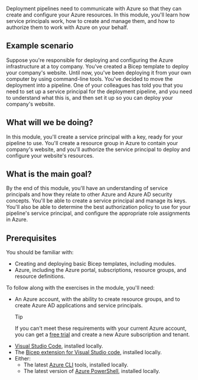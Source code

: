 Deployment pipelines need to communicate with Azure so that they can create and configure your Azure resources. In this module, you'll learn how service principals work, how to create and manage them, and how to authorize them to work with Azure on your behalf.

## Example scenario

Suppose you're responsible for deploying and configuring the Azure infrastructure at a toy company. You've created a Bicep template to deploy your company's website. Until now, you've been deploying it from your own computer by using command-line tools. You've decided to move the deployment into a pipeline. One of your colleagues has told you that you need to set up a service principal for the deployment pipeline, and you need to understand what this is, and then set it up so you can deploy your company's website.

## What will we be doing?

In this module, you'll create a service principal with a key, ready for your pipeline to use. You'll create a resource group in Azure to contain your company's website, and you'll authorize the service principal to deploy and configure your website's resources.

## What is the main goal?

By the end of this module, you'll have an understanding of service principals and how they relate to other Azure and Azure AD security concepts. You'll be able to create a service principal and manage its keys. You'll also be able to determine the best authorization policy to use for your pipeline's service principal, and configure the appropriate role assignments in Azure.

## Prerequisites

You should be familiar with:

- Creating and deploying basic Bicep templates, including modules.
- Azure, including the Azure portal, subscriptions, resource groups, and resource definitions.

To follow along with the exercises in the module, you'll need:

- An Azure account, with the ability to create resource groups, and to create Azure AD applications and service principals.
  > [!TIP]
  > If you can't meet these requirements with your current Azure account, you can get a [free trial](https://azure.microsoft.com/free/?azure-portal=true) and create a new Azure subscription and tenant.
- [Visual Studio Code](https://code.visualstudio.com), installed locally.  
- The [Bicep extension for Visual Studio code](https://marketplace.visualstudio.com/items?itemName=ms-azuretools.vscode-bicep), installed locally.  
- Either:
  - The latest [Azure CLI](/cli/azure/install-azure-cli) tools, installed locally.  
  - The latest version of [Azure PowerShell](/powershell/azure/install-az-ps), installed locally.
